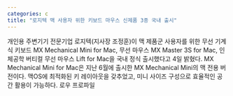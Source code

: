 ```yaml
---
categories: c
title: "로지텍 맥 사용자 위한 키보드 마우스 신제품 3종 국내 출시"
---
```

개인용 주변기기 전문기업 로지텍(지사장 조정훈)이 맥 제품군 사용자를 위한 무선 기계식 키보드 MX Mechanical Mini for Mac, 무선 마우스 MX Master 3S for Mac, 인체공학 버티컬 무선 마우스 Lift for Mac을 국내 정식 출시했다고 4일 밝혔다.									MX Mechanical Mini for Mac은 지난 6월에 출시한 MX Mechanical Mini의 맥 전용 버전이다. 맥OS에 최적화된 키 레이아웃을 갖추었고, 미니 사이즈 구성으로 효율적인 공간 활용이 가능하다. 로우 프로파일